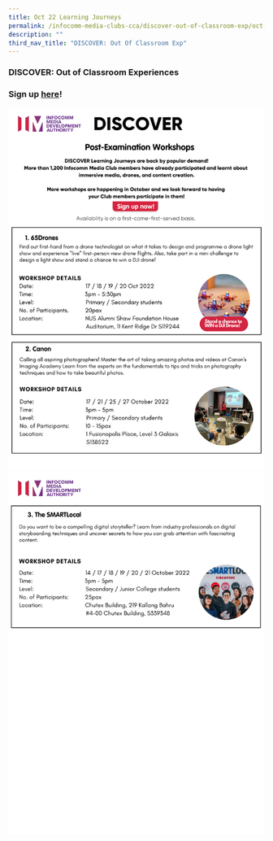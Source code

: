 ```yaml
---
title: Oct 22 Learning Journeys
permalink: /infocomm-media-clubs-cca/discover-out-of-classroom-exp/oct-22/
description: ""
third_nav_title: "DISCOVER: Out Of Classroom Exp"
---
```

### DISCOVER: Out of Classroom Experiences

### Sign up [here](https://go.gov.sg/discoveroct2022)!

![](/images/Icmclub/Oct%20LJ%201.png)
![](/images/Icmclub/Oct%20LJ%202.png)